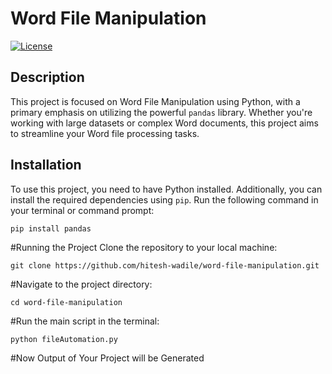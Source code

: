 # Word File Manipulation

[![License](https://img.shields.io/badge/license-MIT-blue.svg)](LICENSE)

## Description

This project is focused on Word File Manipulation using Python, with a primary emphasis on utilizing the powerful `pandas` library. Whether you're working with large datasets or complex Word documents, this project aims to streamline your Word file processing tasks.

## Installation

To use this project, you need to have Python installed. Additionally, you can install the required dependencies using `pip`. Run the following command in your terminal or command prompt:

```
pip install pandas
```

#Running the Project
Clone the repository to your local machine:

```
git clone https://github.com/hitesh-wadile/word-file-manipulation.git
```

#Navigate to the project directory:
```
cd word-file-manipulation
```
#Run the main script in the terminal:
```
python fileAutomation.py
```

#Now Output of Your Project will be Generated
